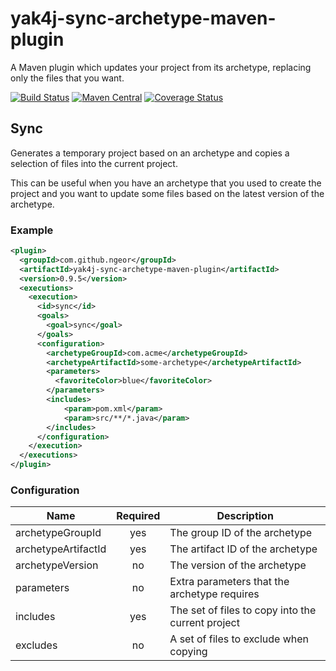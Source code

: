 # yak4j-sync-archetype-maven-plugin

A Maven plugin which updates your project from its archetype, replacing only the
files that you want.

[![Build Status](https://travis-ci.org/ngeor/yak4j-sync-archetype-maven-plugin.svg?branch=master)](https://travis-ci.org/ngeor/yak4j-sync-archetype-maven-plugin)
[![Maven Central](https://img.shields.io/maven-central/v/com.github.ngeor/yak4j-sync-archetype-maven-plugin.svg?label=Maven%20Central)](https://search.maven.org/search?q=g:%22com.github.ngeor%22%20AND%20a:%22yak4j-sync-archetype-maven-plugin%22)
[![Coverage Status](https://coveralls.io/repos/github/ngeor/yak4j-sync-archetype-maven-plugin/badge.svg?branch=master)](https://coveralls.io/github/ngeor/yak4j-sync-archetype-maven-plugin?branch=master)

## Sync

Generates a temporary project based on an archetype and copies a selection of
files into the current project.

This can be useful when you have an archetype that you used to create the
project and you want to update some files based on the latest version of the
archetype.

### Example

```xml
<plugin>
  <groupId>com.github.ngeor</groupId>
  <artifactId>yak4j-sync-archetype-maven-plugin</artifactId>
  <version>0.9.5</version>
  <executions>
    <execution>
      <id>sync</id>
      <goals>
        <goal>sync</goal>
      </goals>
      <configuration>
        <archetypeGroupId>com.acme</archetypeGroupId>
        <archetypeArtifactId>some-archetype</archetypeArtifactId>
        <parameters>
          <favoriteColor>blue</favoriteColor>
        </parameters>
        <includes>
            <param>pom.xml</param>
            <param>src/**/*.java</param>
        </includes>
      </configuration>
    </execution>
  </executions>
</plugin>
```

### Configuration

| Name                | Required | Description                                       |
| ------------------- | :------: | ------------------------------------------------- |
| archetypeGroupId    |   yes    | The group ID of the archetype                     |
| archetypeArtifactId |   yes    | The artifact ID of the archetype                  |
| archetypeVersion    |    no    | The version of the archetype                      |
| parameters          |    no    | Extra parameters that the archetype requires      |
| includes            |   yes    | The set of files to copy into the current project |
| excludes            |    no    | A set of files to exclude when copying            |
